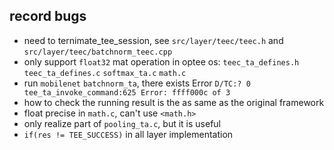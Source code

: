 ## record bugs
* need to ternimate_tee_session, see `src/layer/teec/teec.h` and `src/layer/teec/batchnorm_teec.cpp`
* only support `float32` mat operation in optee os: `teec_ta_defines.h` `teec_ta_defines.c` `softmax_ta.c` `math.c`
* run `mobilenet` `batchnorm_ta`, there exists Error `D/TC:? 0 tee_ta_invoke_command:625 Error: ffff000c of 3`
* how to check the running result is the as same as the original framework
* float precise in `math.c`, can't use `<math.h>`
* only realize part of `pooling_ta.c`, but it is useful
* `if(res != TEE_SUCCESS)` in all layer implementation
